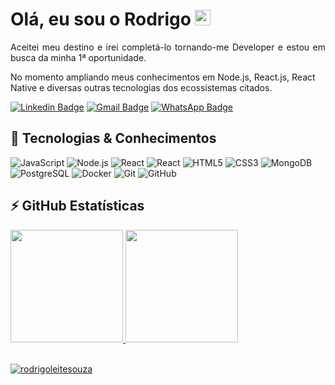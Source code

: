 

<h1 align = "justify"> Olá, eu sou o Rodrigo <img src="https://media.giphy.com/media/hvRJCLFzcasrR4ia7z/giphy.gif" width="25px"></h1> 
<p align = "justify">Aceitei meu destino e irei completá-lo tornando-me Developer e estou em busca da minha 1ª oportunidade.</p>

No momento ampliando meus conhecimentos em Node.js, React.js, React Native e diversas outras tecnologias dos ecossistemas citados.

[![Linkedin Badge](https://img.shields.io/badge/-LinkedIn-blue?style=flat-square&logo=Linkedin&logoColor=white&link=https://www.linkedin.com/in/rodrigoleitesouzadev/)](https://www.linkedin.com/in/rodrigoleitesouzadev/)
[![Gmail Badge](https://img.shields.io/badge/-Gmail-c14438?style=flat-square&logo=Gmail&logoColor=white&link=mailto:rodrigoleitesouzadev@gmail.com)](mailto:rodrigoleitesouzadev@gmail.com)
[![WhatsApp Badge](https://img.shields.io/badge/WhatsApp-25D366?style=flat-square&logo=whatsapp&logoColor=white)](https://wa.me/5521986715853)

## 🚀 Tecnologias & Conhecimentos

![JavaScript](https://img.shields.io/badge/-JavaScript-black?style=flat-square&logo=javascript)
![Node.js](https://img.shields.io/badge/-Node.js-black?style=flat-square&logo=Node.js)
![React](https://img.shields.io/badge/-React.js-black?style=flat-square&logo=react)
![React](https://img.shields.io/badge/-React%20Native-black?style=flat-square&logo=react)
![HTML5](https://img.shields.io/badge/-HTML5-E34F26?style=flat-square&logo=html5&logoColor=white)
![CSS3](https://img.shields.io/badge/-CSS3-1572B6?style=flat-square&logo=css3)
![MongoDB](https://img.shields.io/badge/-MongoDB-black?style=flat-square&logo=mongodb)
![PostgreSQL](https://img.shields.io/badge/-PostgreSQL-336791?style=flat-square&logo=postgresql)
![Docker](https://img.shields.io/badge/-Docker-black?style=flat-square&logo=docker)
![Git](https://img.shields.io/badge/-Git-black?style=flat-square&logo=git)
![GitHub](https://img.shields.io/badge/-GitHub-181717?style=flat-square&logo=github)

## ⚡ GitHub Estatísticas

<div>
  <a href="https://github.com/rodrigoleitesouza">
  <img height="180em" src="https://github-readme-stats.vercel.app/api?username=rodrigoleitesouza&show_icons=true&theme=synthwave&include_all_commits=true&count_private=true"/>
  <img height="180em" src="https://github-readme-stats.vercel.app/api/top-langs/?username=rodrigoleitesouza&layout=compact&langs_count=7&theme=synthwave"/>
</div>
  
</br>
<p align="left"><img src="https://komarev.com/ghpvc/?username=rodrigoleitesouza" alt="rodrigoleitesouza" /></p>
